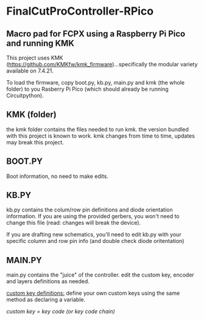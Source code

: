# FinalCutProController-RPico
<h2>Macro pad for FCPX using a Raspberry Pi Pico and running KMK</h2>

This project uses KMK (https://github.com/KMKfw/kmk_firmware)...specifically the modular variety available on 7.4.21.

To load the firmware, copy boot.py, kb.py, main.py and kmk (the whole folder) to you Rasberry Pi Pico (which should already be running Circuitpython).

<h2>KMK (folder)</h2>
the kmk folder contains the files needed to run kmk.  the version bundled with this project is known to work.  kmk changes from time to time, updates may break this project.

<h2>BOOT.PY</h2>
Boot information, no need to make edits.

<h2>KB.PY</h2>
kb.py contains the colum/row pin definitions and diode orientation information.  If you are using the provided gerbers, you won't need to change this file (read: changes will break the device).

If you are drafting new schematics, you'll need to edit kb.py with your specific column and row pin info (and double check diode oritentation)

<h2>MAIN.PY</h2>
main.py contains the "juice" of the controller.  edit the custom key, encoder and layers definitions as needed.

<u>custom key definitions:</u> define your own custom keys using the same method as declaring a variable.
<p><i> custom key = key code (or key code chain) </i></p>


